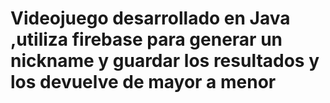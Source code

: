 # Videojuego desarrollado en Java ,utiliza firebase para generar un nickname y guardar los resultados y los devuelve de mayor a menor
